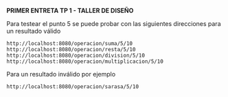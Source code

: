 **PRIMER ENTRETA TP 1 - TALLER DE DISEÑO**

Para testear el punto 5 se puede probar con las siguientes direcciones para un resultado válido

`http://localhost:8080/operacion/suma/5/10`
`http://localhost:8080/operacion/resta/5/10`
`http://localhost:8080/operacion/division/5/10`
`http://localhost:8080/operacion/multiplicacion/5/10`

Para un resultado inválido por ejemplo

`http://localhost:8080/operacion/sarasa/5/10`

